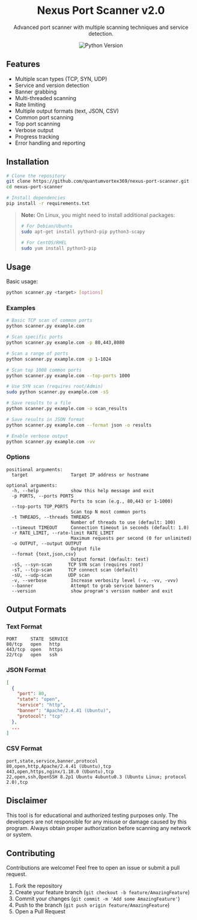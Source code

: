 <div align="center">
  <h1>Nexus Port Scanner v2.0</h1>
  <p>Advanced port scanner with multiple scanning techniques and service detection.</p>
  
  ![Python Version](https://img.shields.io/badge/python-3.6+-blue.svg)

</div>

##  Features

- Multiple scan types (TCP, SYN, UDP)
- Service and version detection
- Banner grabbing
- Multi-threaded scanning
- Rate limiting
- Multiple output formats (text, JSON, CSV)
- Common port scanning
- Top port scanning
- Verbose output
- Progress tracking
- Error handling and reporting

##  Installation

```bash
# Clone the repository
git clone https://github.com/quantumvortex369/nexus-port-scanner.git
cd nexus-port-scanner

# Install dependencies
pip install -r requirements.txt
```

> **Note:** On Linux, you might need to install additional packages:
> ```bash
> # For Debian/Ubuntu
> sudo apt-get install python3-pip python3-scapy
> 
> # For CentOS/RHEL
> sudo yum install python3-pip
> ```

##  Usage

Basic usage:
```bash
python scanner.py <target> [options]
```

###  Examples

```bash
# Basic TCP scan of common ports
python scanner.py example.com

# Scan specific ports
python scanner.py example.com -p 80,443,8080

# Scan a range of ports
python scanner.py example.com -p 1-1024

# Scan top 1000 common ports
python scanner.py example.com --top-ports 1000

# Use SYN scan (requires root/Admin)
sudo python scanner.py example.com -sS

# Save results to a file
python scanner.py example.com -o scan_results

# Save results in JSON format
python scanner.py example.com --format json -o results

# Enable verbose output
python scanner.py example.com -vv
```

###  Options

```
positional arguments:
  target                Target IP address or hostname

optional arguments:
  -h, --help            show this help message and exit
  -p PORTS, --ports PORTS
                        Ports to scan (e.g., 80,443 or 1-1000)
  --top-ports TOP_PORTS
                        Scan top N most common ports
  -t THREADS, --threads THREADS
                        Number of threads to use (default: 100)
  --timeout TIMEOUT     Connection timeout in seconds (default: 1.0)
  -r RATE_LIMIT, --rate-limit RATE_LIMIT
                        Maximum requests per second (0 for unlimited)
  -o OUTPUT, --output OUTPUT
                        Output file
  --format {text,json,csv}
                        Output format (default: text)
  -sS, --syn-scan      TCP SYN scan (requires root)
  -sT, --tcp-scan      TCP connect scan (default)
  -sU, --udp-scan      UDP scan
  -v, --verbose         Increase verbosity level (-v, -vv, -vvv)
  --banner              Attempt to grab service banners
  --version             show program's version number and exit
```

## Output Formats

### Text Format
```
PORT     STATE  SERVICE
80/tcp   open   http
443/tcp  open   https
22/tcp   open   ssh
```

### JSON Format
```json
[
  {
    "port": 80,
    "state": "open",
    "service": "http",
    "banner": "Apache/2.4.41 (Ubuntu)",
    "protocol": "tcp"
  },
  ...
]
```

### CSV Format
```csv
port,state,service,banner,protocol
80,open,http,Apache/2.4.41 (Ubuntu),tcp
443,open,https,nginx/1.18.0 (Ubuntu),tcp
22,open,ssh,OpenSSH 8.2p1 Ubuntu 4ubuntu0.3 (Ubuntu Linux; protocol 2.0),tcp
```

##  Disclaimer

This tool is for educational and authorized testing purposes only. The developers are not responsible for any misuse or damage caused by this program. Always obtain proper authorization before scanning any network or system.

##  Contributing

Contributions are welcome! Feel free to open an issue or submit a pull request.

1. Fork the repository
2. Create your feature branch (`git checkout -b feature/AmazingFeature`)
3. Commit your changes (`git commit -m 'Add some AmazingFeature'`)
4. Push to the branch (`git push origin feature/AmazingFeature`)
5. Open a Pull Request
